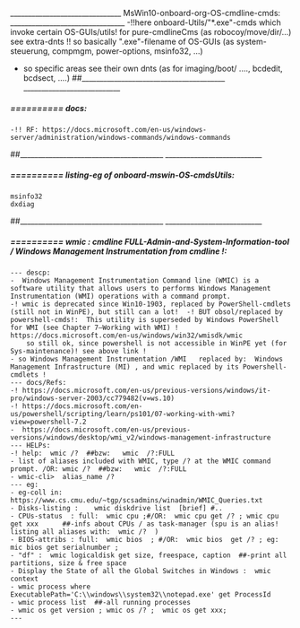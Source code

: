 _______________________________ MsWin10-onboard-org-OS-cmdline-cmds: ________________________________
-!!here onboard-Utils/"*.exe"-cmds which invoke certain OS-GUIs/utils! for pure-cmdlineCms (as robocoy/move/dir/...) see extra-dnts !!
	so basically ".exe"-filename  of OS-GUIs (as system-steuerung, compmgm, power-options, msinfo32, ...)
- so specific areas see their own dnts (as for imaging/boot/ ...., bcdedit, bcdsect, ....)
##________________________________________  ___________________________


#####  ==========  docs:
	-!! RF: https://docs.microsoft.com/en-us/windows-server/administration/windows-commands/windows-commands
##________________________________________  ___________________________


#####  ==========  listing-eg of onboard-mswin-OS-cmdsUtils:
	msinfo32
	dxdiag
##________________________________________  ___________________________


#####  ==========  wmic  : cmdline FULL-Admin-and-System-Information-tool / Windows Management Instrumentation from cmdline !:
	--- descp:
	-  Windows Management Instrumentation Command line (WMIC) is a software utility that allows users to performs Windows Management Instrumentation (WMI) operations with a command prompt.
	-! wmic is deprecated since Win10-1903, replaced by PowerShell-cmdlets (still not in WinPE), but still can a lot!  -! BUT obsol/replaced by powershell-cmds!:  This utility is superseded by Windows PowerShell for WMI (see Chapter 7—Working with WMI) ! https://docs.microsoft.com/en-us/windows/win32/wmisdk/wmic
		so still ok, since powershell is not accessible in WinPE yet (for Sys-maintenance)! see above link !
	- so Windows Management Instrumentation /WMI   replaced by:  Windows Management Infrastructure (MI) , and wmic replaced by its Powershell-cmdlets !
	--- docs/Refs:
	-! https://docs.microsoft.com/en-us/previous-versions/windows/it-pro/windows-server-2003/cc779482(v=ws.10)
	-! https://docs.microsoft.com/en-us/powershell/scripting/learn/ps101/07-working-with-wmi?view=powershell-7.2 
	-  https://docs.microsoft.com/en-us/previous-versions/windows/desktop/wmi_v2/windows-management-infrastructure
	--- HELPs:
	-! help:  wmic /?  ##bzw:   wmic  /?:FULL 
	- list of aliases included with WMIC, type /? at the WMIC command prompt. /OR: wmic /?  ##bzw:   wmic  /?:FULL
	- wmic-cli>  alias_name /?
	--- eg:
	- eg-coll in: https://www.cs.cmu.edu/~tgp/scsadmins/winadmin/WMIC_Queries.txt
	- Disks-listing :    wmic diskdrive list  [brief] #..
	- CPUs-status  : full:  wmic cpu ;#/OR:  wmic cpu get /? ; wmic cpu get xxx      ##-infs about CPUs / as task-manager (spu is an alias! listing all aliases with:  wmic /?  )
	- BIOS-attribs : full:  wmic bios  ; #/OR:  wmic bios  get /? ; eg: mic bios get serialnumber ; 
	- "df" :  wmic logicaldisk get size, freespace, caption  ##-print all partitions, size & free space
	- Display the State of all the Global Switches in Windows :  wmic context 
	- wmic process where ExecutablePath='C:\\windows\\system32\\notepad.exe' get ProcessId
	- wmic process list  ##-all running processes
	- wmic os get version ; wmic os /? ;  wmic os get xxx;
	---
